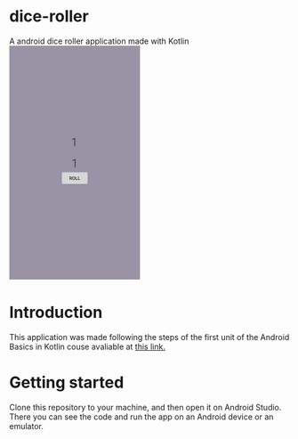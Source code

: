 # dice-roller
A android dice roller application made with Kotlin
<br>
<img alt="bday" title="bday" src=".github/app.png" />

Introduction
==
This application was made following the steps of the first unit of the Android Basics in Kotlin couse avaliable at 
[this link.](https://developer.android.com/courses/android-basics-kotlin/course)

Getting started
==
Clone this repository to your machine, and then open it on Android Studio. There you can see the code and run the app on an Android device or an emulator.
